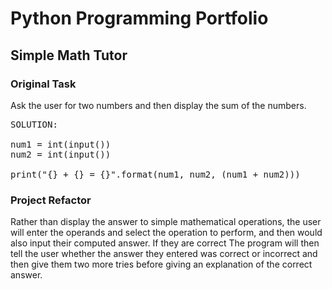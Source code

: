 # Python Programming Portfolio
## Simple Math Tutor

### Original Task
Ask the user for two numbers and then display the sum of the numbers.

<pre>
SOLUTION:

num1 = int(input())
num2 = int(input())

print("{} + {} = {}".format(num1, num2, (num1 + num2)))
</pre>

### Project Refactor
Rather than display the answer to simple mathematical operations, the user will enter the operands and select the operation to perform, and then would also input their computed answer. If they are correct The program will then tell the user whether the answer they entered was correct or incorrect and then give them two more tries before giving an explanation of the correct answer. 
